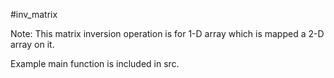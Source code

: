 #inv_matrix

Note: This matrix inversion operation is for 1-D array which is mapped a 2-D array on it.

Example main function is included in src.

